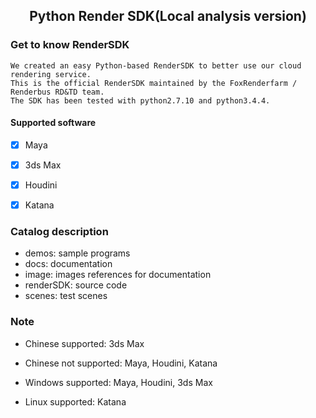 ## <center> Python Render SDK(Local analysis version) </center>

### Get to know RenderSDK
    We created an easy Python-based RenderSDK to better use our cloud rendering service.
    This is the official RenderSDK maintained by the FoxRenderfarm / Renderbus RD&TD team.
    The SDK has been tested with python2.7.10 and python3.4.4.
    
    
#### Supported software
- [x] Maya
- [x] 3ds Max
- [x] Houdini
- [x] Katana


### Catalog description
- demos: sample programs
- docs: documentation
- image: images references for documentation
- renderSDK: source code
- scenes: test scenes


### Note
- Chinese supported: 3ds Max
- Chinese not supported: Maya, Houdini, Katana

- Windows supported: Maya, Houdini, 3ds Max
- Linux supported: Katana
